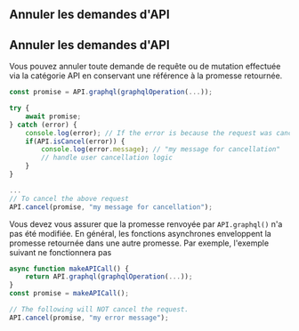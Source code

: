 ## Annuler les demandes d'API

## Annuler les demandes d'API

Vous pouvez annuler toute demande de requête ou de mutation effectuée via la catégorie API en conservant une référence à la promesse retournée.

```javascript
const promise = API.graphql(graphqlOperation(...));

try {
	await promise;
} catch (error) {
	console.log(error); // If the error is because the request was cancelled we can confirm here.
	if(API.isCancel(error)) {
		console.log(error.message); // "my message for cancellation"
		// handle user cancellation logic
	}
}

...
// To cancel the above request
API.cancel(promise, "my message for cancellation");
```

Vous devez vous assurer que la promesse renvoyée par `API.graphql()` n'a pas été modifiée. En général, les fonctions asynchrones enveloppent la promesse retournée dans une autre promesse. Par exemple, l'exemple suivant ne fonctionnera pas

```Javascript
async function makeAPICall() {
	return API.graphql(graphqlOperation(...));
}
const promise = makeAPICall();

// The following will NOT cancel the request.
API.cancel(promise, "my error message");
```
